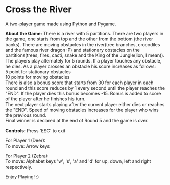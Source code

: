 # Cross the River

A two-player game made using Python and Pygame.

**About the Game:**
There is a river with 5 partitions. There are two players in the game, one starts from top and the other from the bottom (the river banks). There are moving obstacles in the river(tree branches, crocodiles and the famous river dragon :P) and stationary obstacles on the partitions(trees, fires, cacti, snake and the King of the Jungle(lion, I mean)). The players play alternately for 5 rounds. If a player touches any obstacle, he dies. As a player crosses an obstacle his score increases as follows:  
5 point for stationary obstacles  
10 points for moving obstacles  
There is also a bonus score that starts from 30 for each player in each round and this score reduces by 1 every second until the player reaches the "END". If the player dies this bonus becomes -15. Bonus is added to score of the player after he finishes his turn.  
The next player starts playing after the current player either dies or reaches the "END". Speed of moving obstacles increases for the player who wins the previous round.  
Final winner is declared at the end of Round 5 and the game is over.

**Controls:**
Press 'ESC' to exit

For Player 1 (Deer):  
To move: Arrow keys

For Player 2 (Zebra):  
To move: Alphabet keys 'w', 's', 'a' and 'd' for up, down, left and right respectively.

Enjoy Playing! :)